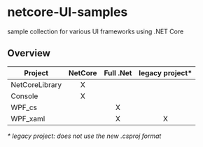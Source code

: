 # netcore-UI-samples
sample collection for various UI frameworks using .NET Core

## Overview

|    Project    |    NetCore    |   Full .Net   |legacy project*|
| --- | :-: | :-: | :-: |
| NetCoreLibrary | X | | |
| Console | X | | |
| WPF_cs | | X | |
| WPF_xaml | | X | X |

*\* legacy project: does not use the new .csproj format*

